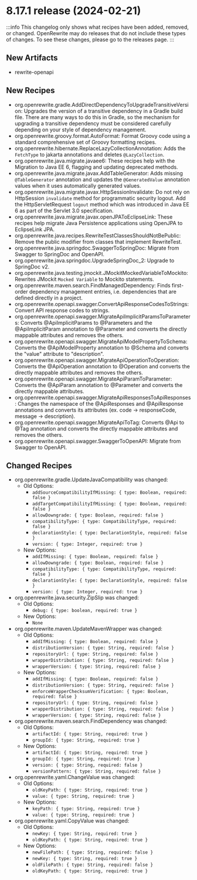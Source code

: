 # 8.17.1 release (2024-02-21)

:::info
This changelog only shows what recipes have been added, removed, or changed. OpenRewrite may do releases that do not include these types of changes. To see these changes, please go to the releases page.
:::

## New Artifacts
* rewrite-openapi

## New Recipes

* org.openrewrite.gradle.AddDirectDependencyToUpgradeTransitiveVersion: Upgrades the version of a transitive dependency in a Gradle build file. There are many ways to do this in Gradle, so the mechanism for upgrading a transitive dependency must be considered carefully depending on your style of dependency management. 
* org.openrewrite.groovy.format.AutoFormat: Format Groovy code using a standard comprehensive set of Groovy formatting recipes. 
* org.openrewrite.hibernate.ReplaceLazyCollectionAnnotation: Adds the `FetchType` to jakarta annotations and deletes `@LazyCollection`. 
* org.openrewrite.java.migrate.javaee6: These recipes help with the Migration to Java EE 6, flagging and updating deprecated methods. 
* org.openrewrite.java.migrate.javax.AddTableGenerator: Adds missing `@TableGenerator` annotation and updates the `@GeneratedValue` annotation values when it uses automatically generated values. 
* org.openrewrite.java.migrate.javax.HttpSessionInvalidate: Do not rely on HttpSession `invalidate` method for programmatic security logout. Add the HttpServletRequest `logout` method which was introduced in Java EE 6 as part of the Servlet 3.0 specification. 
* org.openrewrite.java.migrate.javax.openJPAToEclipseLink: These recipes help migrate Java Persistence applications using OpenJPA to EclipseLink JPA. 
* org.openrewrite.java.recipes.RewriteTestClassesShouldNotBePublic: Remove the public modifier from classes that implement RewriteTest. 
* org.openrewrite.java.springdoc.SwaggerToSpringDoc: Migrate from Swagger to SpringDoc and OpenAPI. 
* org.openrewrite.java.springdoc.UpgradeSpringDoc_2: Upgrade to SpringDoc v2. 
* org.openrewrite.java.testing.jmockit.JMockitMockedVariableToMockito: Rewrites JMockit `Mocked Variable` to Mockito statements. 
* org.openrewrite.maven.search.FindManagedDependency: Finds first-order dependency management entries, i.e. dependencies that are defined directly in a project. 
* org.openrewrite.openapi.swagger.ConvertApiResponseCodesToStrings: Convert API response codes to strings. 
* org.openrewrite.openapi.swagger.MigrateApiImplicitParamsToParameters: Converts @ApiImplicitParams to @Parameters and the @ApiImplicitParam annotation to @Parameter and converts the directly mappable attributes and removes the others. 
* org.openrewrite.openapi.swagger.MigrateApiModelPropertyToSchema: Converts the @ApiModelProperty annotation to @Schema and converts the "value" attribute to "description". 
* org.openrewrite.openapi.swagger.MigrateApiOperationToOperation: Converts the @ApiOperation annotation to @Operation and converts the directly mappable attributes and removes the others. 
* org.openrewrite.openapi.swagger.MigrateApiParamToParameter: Converts the @ApiParam annotation to @Parameter and converts the directly mappable attributes. 
* org.openrewrite.openapi.swagger.MigrateApiResponsesToApiResponses: Changes the namespace of the @ApiResponses and @ApiResponse annotations and converts its attributes (ex. code -> responseCode, message -> description). 
* org.openrewrite.openapi.swagger.MigrateApiToTag: Converts @Api to @Tag annotation and converts the directly mappable attributes and removes the others. 
* org.openrewrite.openapi.swagger.SwaggerToOpenAPI: Migrate from Swagger to OpenAPI. 

## Changed Recipes

* org.openrewrite.gradle.UpdateJavaCompatibility was changed:
  * Old Options:
    * `addSourceCompatibilityIfMissing: { type: Boolean, required: false }`
    * `addTargetCompatibilityIfMissing: { type: Boolean, required: false }`
    * `allowDowngrade: { type: Boolean, required: false }`
    * `compatibilityType: { type: CompatibilityType, required: false }`
    * `declarationStyle: { type: DeclarationStyle, required: false }`
    * `version: { type: Integer, required: true }`
  * New Options:
    * `addIfMissing: { type: Boolean, required: false }`
    * `allowDowngrade: { type: Boolean, required: false }`
    * `compatibilityType: { type: CompatibilityType, required: false }`
    * `declarationStyle: { type: DeclarationStyle, required: false }`
    * `version: { type: Integer, required: true }`
* org.openrewrite.java.security.ZipSlip was changed:
  * Old Options:
    * `debug: { type: boolean, required: true }`
  * New Options:
    * `None`
* org.openrewrite.maven.UpdateMavenWrapper was changed:
  * Old Options:
    * `addIfMissing: { type: Boolean, required: false }`
    * `distributionVersion: { type: String, required: false }`
    * `repositoryUrl: { type: String, required: false }`
    * `wrapperDistribution: { type: String, required: false }`
    * `wrapperVersion: { type: String, required: false }`
  * New Options:
    * `addIfMissing: { type: Boolean, required: false }`
    * `distributionVersion: { type: String, required: false }`
    * `enforceWrapperChecksumVerification: { type: Boolean, required: false }`
    * `repositoryUrl: { type: String, required: false }`
    * `wrapperDistribution: { type: String, required: false }`
    * `wrapperVersion: { type: String, required: false }`
* org.openrewrite.maven.search.FindDependency was changed:
  * Old Options:
    * `artifactId: { type: String, required: true }`
    * `groupId: { type: String, required: true }`
  * New Options:
    * `artifactId: { type: String, required: true }`
    * `groupId: { type: String, required: true }`
    * `version: { type: String, required: false }`
    * `versionPattern: { type: String, required: false }`
* org.openrewrite.yaml.ChangeValue was changed:
  * Old Options:
    * `oldKeyPath: { type: String, required: true }`
    * `value: { type: String, required: true }`
  * New Options:
    * `keyPath: { type: String, required: true }`
    * `value: { type: String, required: true }`
* org.openrewrite.yaml.CopyValue was changed:
  * Old Options:
    * `newKey: { type: String, required: true }`
    * `oldKeyPath: { type: String, required: true }`
  * New Options:
    * `newFilePath: { type: String, required: false }`
    * `newKey: { type: String, required: true }`
    * `oldFilePath: { type: String, required: false }`
    * `oldKeyPath: { type: String, required: true }`